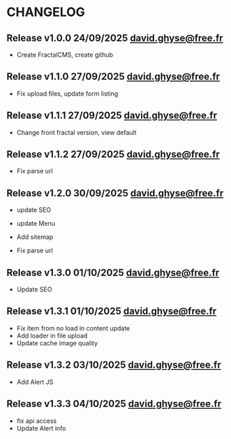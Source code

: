 CHANGELOG
=========

Release v1.0.0 24/09/2025 <david.ghyse@free.fr>
----------------------------------------------

*  Create FractalCMS, create github

Release v1.1.0 27/09/2025 <david.ghyse@free.fr>
----------------------------------------------

*   Fix upload files, update form listing

Release v1.1.1 27/09/2025 <david.ghyse@free.fr>
----------------------------------------------

*   Change front fractal version, view default

Release v1.1.2 27/09/2025 <david.ghyse@free.fr>
----------------------------------------------

*  Fix parse url

Release v1.2.0 30/09/2025 <david.ghyse@free.fr>
----------------------------------------------

* update SEO
* update Menu
* Add sitemap

*  Fix parse url

Release v1.3.0 01/10/2025 <david.ghyse@free.fr>
----------------------------------------------

* Update SEO

Release v1.3.1 01/10/2025 <david.ghyse@free.fr>
----------------------------------------------

* Fix item from no load in content update
* Add loader in file upload
* Update cache image quality

Release v1.3.2 03/10/2025 <david.ghyse@free.fr>
----------------------------------------------

* Add Alert JS

Release v1.3.3 04/10/2025 <david.ghyse@free.fr>
----------------------------------------------

* fix api access
* Update Alert info